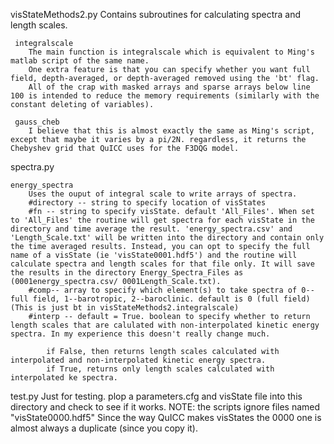 visStateMethods2.py
    Contains subroutines for calculating spectra and length scales.
   
     integralscale
        The main function is integralscale which is equivalent to Ming's matlab script of the same name. 
        One extra feature is that you can specify whether you want full field, depth-averaged, or depth-averaged removed using the 'bt' flag. 
        All of the crap with masked arrays and sparse arrays below line 100 is intended to reduce the memory requirements (similarly with the constant deleting of variables).
   
     gauss_cheb
        I believe that this is almost exactly the same as Ming's script, except that maybe it varies by a pi/2N. regardless, it returns the Chebyshev grid that QuICC uses for the F3DQG model. 

spectra.py

    energy_spectra
        Uses the ouput of integral scale to write arrays of spectra.
        #directory -- string to specify location of visStates
        #fn -- string to specify visState. default 'All_Files'. When set to 'All_Files' the routine will get spectra for each visState in the directory and time average the result. 'energy_spectra.csv' and 'Length_Scale.txt' will be written into the directory and contain only the time averaged results. Instead, you can opt to specify the full name of a visState (ie 'visState0001.hdf5') and the routine will calculate spectra and length scales for that file only. It will save the results in the directory Energy_Spectra_Files as (0001energy_spectra.csv/ 0001Length_Scale.txt).  
        #comp-- array to specify which element(s) to take spectra of 0-- full field, 1--barotropic, 2--baroclinic. default is 0 (full field) (This is just bt in visStateMethods2.integralscale)
        #interp -- default = True. boolean to specify whether to return length scales that are calulated with non-interpolated kinetic energy spectra. In my experience this doesn't really change much. 

            if False, then returns length scales calculated with interpolated and non-interpolated kinetic energy spectra. 
            if True, returns only length scales calculated with interpolated ke spectra.
            
test.py
    Just for testing. plop a parameters.cfg and visState file into this directory and check to see if it works. NOTE: the scripts ignore files named "visState0000.hdf5" Since the way QuICC makes visStates the 0000 one is almost always a duplicate (since you copy it).
